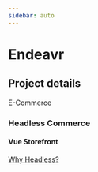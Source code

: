 ```yaml
---
sidebar: auto
---
```


# Endeavr

## Project details
E-Commerce

### Headless Commerce
#### Vue Storefront
[Why Headless?](https://www.vuestorefront.io/headless-commerce)

